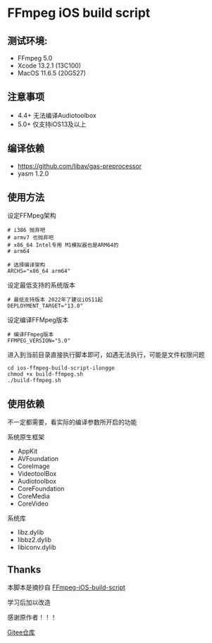 # FFmpeg iOS build script

## 测试环境:

* FFmpeg 5.0
* Xcode 13.2.1 (13C100)
* MacOS 11.6.5 (20G527)

## 注意事项

* 4.4+ 无法编译Audiotoolbox
* 5.0+ 仅支持iOS13及以上

## 编译依赖

* https://github.com/libav/gas-preprocessor
* yasm 1.2.0

## 使用方法

设定FFMpeg架构

```
# i386 抛弃吧
# armv7 也抛弃吧
# x86_64 Intel专用 M1模拟器也是ARM64的
# arm64

# 选择编译架构
ARCHS="x86_64 arm64"
```
设定最低支持的系统版本

```
# 最低支持版本 2022年了建议iOS11起
DEPLOYMENT_TARGET="13.0"
```

设定编译FFMpeg版本

```
# 编译FFmpeg版本
FFMPEG_VERSION="5.0"
```

进入到当前目录直接执行脚本即可，如遇无法执行，可能是文件权限问题

```
cd ios-ffmpeg-build-script-ilongge
chmod +x build-ffmpeg.sh
./build-ffmpeg.sh   

```


## 使用依赖

不一定都需要，看实际的编译参数所开启的功能

系统原生框架

* AppKit
* AVFoundation
* CoreImage
* VideotoolBox
* Audiotoolbox
* CoreFoundation
* CoreMedia
* CoreVideo

系统库

* libz.dylib
* libbz2.dylib
* libiconv.dylib

## Thanks
本脚本是摘抄自 [FFmpeg-iOS-build-script](https://github.com/kewlbear/FFmpeg-iOS-build-script/blob/master/build-ffmpeg.sh)

学习后加以改造

感谢原作者！！！

[Gitee仓库](https://gitee.com/ilongge/ios-ffmpeg-build-script-ilongge.git)